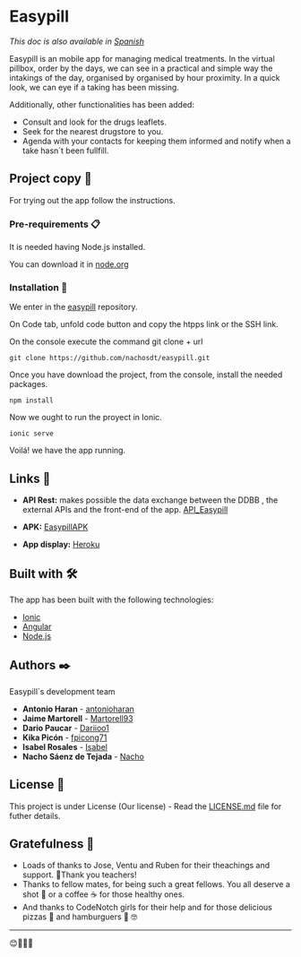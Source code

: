 # Easypill
_This doc is also available in [Spanish](https://github.com/nachosdt/easypill/blob/master/README.md)_

Easypill is an mobile app for managing medical treatments.
In the virtual pillbox, order by the days, we can see in a practical and simple way the intakings of the day,
organised by organised by hour proximity.
In a quick look, we can eye if a taking has been missing.

Additionally, other functionalities has been added:
* Consult and look for the drugs leaflets.
* Seek for the nearest drugstore to you.
* Agenda with your contacts for keeping them informed and notify when a take hasn´t been fullfill.

## Project copy 🚀

For trying out the app follow the instructions.

### Pre-requirements 📋

It is needed having Node.js installed.

You can download it in [node.org](https://nodejs.org/es/download/)


### Installation 🔧

We enter in the [easypill](https://github.com/nachosdt/easypill) repository.

On Code tab, unfold code button and copy the htpps link or the SSH link.

On the console execute the command git clone + url

```
git clone https://github.com/nachosdt/easypill.git
```
Once you have download the project, from the console, install the needed packages.

```
npm install
```
Now we ought to run the proyect in Ionic.

```
ionic serve
```
Voilá! we have the app running.

## Links :link:
* **API Rest:** makes possible the data exchange between the DDBB , the external APIs and the front-end of the app.
[API_Easypill](https://github.com/nachosdt/API_Easypill)

* **APK:** 
[EasypillAPK]()

* **App display:**
[Heroku](https://easypillapp.herokuapp.com/landing)

## Built with 🛠️

The app has been built with the following technologies:

* [Ionic](https://ionicframework.com/)
* [Angular](https://angular.io/)
* [Node.js](https://nodejs.org/es/) 


## Authors ✒️

Easypill´s development team

* **Antonio Haran** - [antonioharan](https://github.com/antonioharan)
* **Jaime Martorell** - [Martorell93](https://github.com/Martorell93)
* **Dario Paucar** - [Dariioo1](https://github.com/Dariioo1)
* **Kika Picón** - [fpicong71](https://github.com/fpicong71)
* **Isabel Rosales** - [Isabel](https://github.com/LIRVisabel)
* **Nacho Sáenz de Tejada** - [Nacho](https://github.com/nachosdt)

## License 📄

This project is under License (Our license) - Read the [LICENSE.md](LICENSE.md) file for futher details.

## Gratefulness 🎁

* Loads of thanks to Jose, Ventu and Ruben for their theachings and support. 📢Thank you teachers!
* Thanks to fellow mates, for being such a great fellows. You all deserve a shot 🍻 or a coffee ☕ for those healthy ones.
* And thanks to CodeNotch girls for their help and for those delicious pizzas :pizza: and hamburguers :hamburger: 🤓

---
😊:clap::clap::clap:

